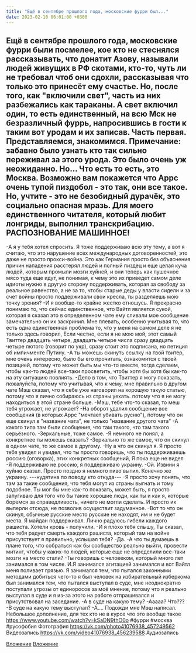 ```yaml
---
title: "Ещё в сентябре прошлого года, московские фурри был..."
date: 2023-02-16 06:01:00 +0300
---
```


Ещё в сентябре прошлого года, московские фурри были посмелее, кое кто не стеснялся рассказывать, что донатит Азову, называли людей живущих в РФ скотами, кто-то, чуть ли не требовал чтоб они сдохли, рассказывая что только это принесёт ему счастье.
Но, после того, как "включили свет", часть из них разбежались как тараканы.
А свет включил один, то есть единственный, на всю Мск не безразличный фуррь, напросившись в гости к таким вот уродам и их записав.
Часть первая. Представляемся, знакомимся.
Примечание: забавно было узнать кто так сильно переживал за этого урода. Это было очень уж неожиданно. Но... Что есть то есть, это Москва. Возможно вам покажется что Аррс очень тупой пиздобол - это так, они все такое. Но, учтите - это не безобидный дурачёк, это социально опасная мразь.
Для моего единственного читателя, который любит лонгриды, выполнил транскрибацию. РАСПОЗНОВАНИЕ МАШИННОЕ!
-----------------
-А я у тебя хотел спросить. Я тоже поддерживаю всю эту тему, а вот я считаю, что это нарушение всех международных договоренностей, это даже не просто прокси-война. Это как Германия просто без объяснения причин нападения расстерял людей и полный пиздец и еще целая куча людей, которым промыли мозги хуйней, и они теперь как пушечное мясо туда еще идут, не понимая, к чему это их приведет самом деле идиоты нужно в другую сторону поддерживать, которая за свободу за реальное равенство, а не за то, чтобы старые деды у власти сидели и за счет войны просто поддерживали свои кресла, ты разделяешь мою точку зрения?
-И я вообще-то крайне жестко отношусь. Я прекрасно понимаю то, что сейчас единственное, что Вайтл является сукой, которая я сказал это в определенном чате ему сливали мое сообщение замечательно он их заскринил. Мне плевать, особенно учитывая то, что есть одна единственная проблема то, что у меня на самом деле я не только здесь говорил, Если честно, если я не мою мой, этот самый Твиттер двадцать четыре, двадцать четыре числа сразу двадцать четыре лютого (говорит по укр), сразу стоит это подписана, но петиция об импичменте Путину.
-А ты можешь скинуть ссылку на твой твитер, мне очень интересно, было бы его прочитать, ознакомится с твоей позицией, потому что может быть мы что-то вместе, тогда сделаем, чтобы как-то людей все-таки просветить, чтобы хотя бы хотя бы как-то на эту ситуацию повлиять.
-Дело в том, что Твиттер я могу показать, пожалуйста, потому что учитывая, что к чему, мне правильно в другом чате Мэш сказал, что я себе уже наговорил на хорошую такую статью, потому что я лично собираюсь из страны уехать. потому что я не могу находиться в этой стране больше.
-Мэш, тебе что-то сказал, то меш тебя угрожает, не угрожает?
-На оборот удалил сообщение все сообщения (в которых Аррс "мечтает убивать русню"), потому что он еще скинул в "название чата", не только "название другого чата"
-А какого типа там были сообщения, что там такого, что там такого серьёзного.
-Зеркальные, тоже самое.
-Я немного не понял, а конкретнее ты можешь сказать?
-Зеркально то же самое, что он скинул в одном чате, то же самое в другому.
-Ну а что он скинул я. Я просто тебя увидел и увидел, что ты просто говоришь, что ты поддерживаешь россию (оговорка), этих конкретных сообщений, Я пока еще не видел
-Я поддерживаю не россию, я поддерживаю украину.
-Ой. Извини я хуйню сказал. Просто поздно я немного пиво выпил. Конечно же украину.
---нудятина по поводу кто откуда---
-Я просто хочу понять, что там за такие сообщения, что тебя могут из страны выгнать и тому подобное. Ты мог бы мне как-то показать, может быть, я просто запугиваю для того что бы такие хорошие люди, как ты и как я, которые боремся за справедливость, ничего не могли сделать. И просто их выперли отсюда, не позволив осуществит задуманное.
-Вот то что он скинул, обычные русские место русские не находят, им и не будет места. Я майдан поддерживал. Лично радуюсь гибели каждого рашиста. Хотели кровь - получили.
-И я плохо тебя слышу, Ты сказал, что тебя радует смерть каждого рашиста, который там на войне присутствует я правильно, услышал тебя?
-Да.
-А что ты думаешь в плане того, что собраться как бы сообщество реально выйти, провести митинг, чтобы у каких-то людей, которые еще не определили все-таки мозги на место стали?
-Ты говоришь с человеком, который много лет занимался в том числе. И.Я занимался агитацией занимался и вот Вайтл меня поливает грязью. Я занимался тем, что пытался законными методами добиться чего-то я был человек на избирательный изберкома был занимался тем, что пытался выступал в суде, мне неоднократно поступали угрозы от единоросов за моё мнение, потому что я реально выступал в суде и я из-за этого на работе отпрашивался и присутствовал на заседание.
-А в суде на какую тему?
-Ааааа? Что???
-В суде на какую тему выступал?
-А.... Подожди мне Мэш написал.
Небольшое дополнение, для тех кто не в курсе что это вообще такое https://www.youtube.com/watch?v=kSaDN9thO0o
#фурри #москва #русофобия
Фотография
<a class="vk-attach" href="https://vk.com/photo41076938_457249562">https://vk.com/photo41076938_457249562</a>
Видеозапись
<a class="vk-attach" href="https://vk.com/video41076938_456239588">https://vk.com/video41076938_456239588</a>
Аудиозапись

<a class="vk-attach" href="https://vk.com/photo41076938_457249562">Вложение</a>
<a class="vk-attach" href="https://vk.com/video41076938_456239588">Вложение</a>
